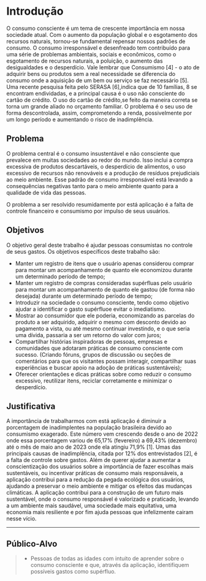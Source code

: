 # Introdução

O consumo consciente é um tema de crescente importância em nossa sociedade atual. Com o aumento da população global e o esgotamento dos recursos naturais, tornou-se fundamental repensar nossos padrões de consumo. O consumo irresponsável e desenfreado tem contribuído para uma série de problemas ambientais, sociais e econômicos, como o esgotamento de recursos naturais, a poluição, o aumento das desigualdades e o desperdício. Vale lembrar que Consumismo [4] - o ato de adquirir bens ou produtos sem a real necessidade se diferencia do consumo onde a aquisição de um bem ou serviço se faz necessário [5].
Uma recente pesquisa feita pelo SERASA [6],indica que de 10 famílias, 8 se encontram endividadas, e a principal causa é o uso não consciente do cartão de crédito. O uso do cartão de crédito,se feito da maneira correta se torna um grande aliado no orçamento familiar. O problema é o seu uso de forma descontrolada, assim, comprometendo a renda, possivelmente por um longo período e aumentando o risco de inadimplência.

## Problema

O problema central é o consumo insustentável e não consciente que prevalece em muitas sociedades ao redor do mundo. Isso inclui a compra excessiva de produtos descartáveis, o desperdício de alimentos, o uso excessivo de recursos não renováveis e a produção de resíduos prejudiciais ao meio ambiente. Esse padrão de consumo irresponsável está levando a consequências negativas tanto para o meio ambiente quanto para a qualidade de vida das pessoas.

O problema a ser resolvido resumidamente por está aplicação é a falta de controle financeiro e consumismo por impulso de seus usuários. 

## Objetivos

O objetivo geral deste trabalho é ajudar pessoas consumistas no controle de seus gastos. 
Os objetivos específicos deste trabalho são:
- Manter um registro de itens que o usuário apenas considerou comprar para montar um acompanhamento de quanto ele economizou durante um determinado período de tempo;
- Manter um registro de compras consideradas supérfluas pelo usuário para montar um acompanhamento de quanto ele gastou (de forma não desejada) durante um determinado período de tempo;
- Introduzir na sociedade o consumo consciente, tendo como objetivo ajudar a identificar o gasto supérfluoe evitar o imediatismo.
- Mostrar ao consumidor que ele poderia, economizando as parcelas do produto a ser adquirido, adquirir o mesmo com desconto devido ao pagamento a vista, ou até mesmo continuar investindo, e o que seria uma dívida, passaria a ser um retorno do valor com juros;
- Compartilhar histórias inspiradoras de pessoas, empresas e comunidades que adotaram práticas de consumo consciente com sucesso. (Criando fóruns, grupos de discussão ou seções de comentários para que os visitantes possam interagir, compartilhar suas experiências e buscar apoio na adoção de práticas sustentáveis);
- Oferecer orientações e dicas práticas sobre como reduzir o consumo excessivo, reutilizar itens, reciclar corretamente e minimizar o desperdício.

## Justificativa

A importância de trabalharmos com está aplicação é diminuir a porcentagem de inadimplentes na população brasileira devido ao consumismo exagerado. Este número vem crescendo desde o ano de 2022 onde essa porcentagem variou de 65,17% (fevereiro) a 69,43% (dezembro) até o mês de maio ano de 2023 onde ela atingiu 71,9% [1]. Umas das principais causas de inadimplência, citada por 12% dos entrevistados [2], é a falta de controle sobre gastos. Além de querer ajudar a aumentar a conscientização dos usuários sobre a importância de fazer escolhas mais sustentáveis, ou incentivar práticas de consumo mais responsáveis, a aplicação contribui para a redução da pegada ecológica dos usuários, ajudando a preservar o meio ambiente e mitigar os efeitos das mudanças climáticas. A aplicação contribui para a construção de um futuro mais sustentável, onde o consumo responsável é valorizado e praticado, levando a um ambiente mais saudável, uma sociedade mais equitativa, uma economia mais resiliente e por fim ajuda pessoas que infelizmente cairam nesse vício. 

---

## Público-Alvo

> - Pessoas de todas as idades com intuito de aprender sobre o consumo consciente e que, através da aplicação, identifiquem possíveis gastos como supérfluo.

